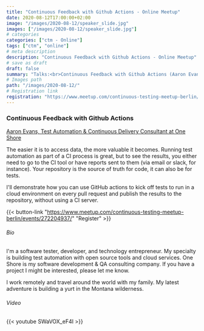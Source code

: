 ```yaml
---
title: "Continuous Feedback with Github Actions - Online Meetup"
date: 2020-08-12T17:00:00+02:00
image: "/images/2020-08-12/speaker_slide.jpg"
images: ["/images/2020-08-12/speaker_slide.jpg"]
# categories
categories: ["ctm - Online"]
tags: ["ctm", "online"]
# meta description
description: "Continuous Feedback with Github Actions - Online Meetup"
# save as draft
draft: false
summary: "Talks:<br>Continuous Feedback with Github Actions (Aaron Evans)"
# Images path
path: "/images/2020-08-12/"
# Registration link
registration: "https://www.meetup.com/continuous-testing-meetup-berlin/events/272204937/"
---
```


### Continuous Feedback with Github Actions
[Aaron Evans, Test Automation & Continuous Delivery Consultant at One Shore](https://www.linkedin.com/in/aaronevans/)

The easier it is to access data, the more valuable it becomes. Running test automation as part of a CI process 
is great, but to see the results, you either need to go to the CI tool or have reports sent to them (via email 
or slack, for instance). Your repository is the source of truth for code, it can also be for tests.

I'll demonstrate how you can use GitHub actions to kick off tests to run in a cloud environment on every pull 
request and publish the results to the repository, without using a CI server.


{{< button-link "https://www.meetup.com/continuous-testing-meetup-berlin/events/272204937/" "Register" >}}

###### Bio
I'm a software tester, developer, and technology entrepreneur. My specialty is building test automation 
with open source tools and cloud services. One Shore is my software development & QA consulting company. 
If you have a project I might be interested, please let me know.

I work remotely and travel around the world with my family. My latest adventure is building a yurt in 
the Montana wilderness.

###### Video
{{< youtube SWaVOX_eF4I >}}